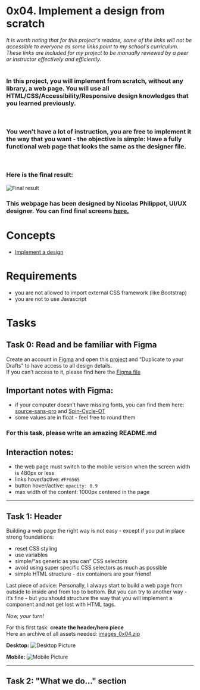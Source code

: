 # 0x04. Implement a design from scratch

*It is worth noting that for this project's readme, some of the links will not be accessible to everyone as some links point to my school's curriculum. These links are included for my project to be manually reviewed by a peer or instructor effectively and efficiently.*
</br>
</br>
### In this project, you will implement from scratch, without any library, a web page. You will use all HTML/CSS/Accessibility/Responsive design knowledges that you learned previously.  
</br>

### You won’t have a lot of instruction, you are free to implement it the way that you want - the objective is simple: Have a fully functional web page that looks the same as the designer file.  
</br>

### Here is the **final result**:  
![Final result](https://holbertonintranet.s3.amazonaws.com/uploads/medias/2020/2/60df485eb772ecbad54a.jpg?X-Amz-Algorithm=AWS4-HMAC-SHA256&X-Amz-Credential=AKIARDDGGGOUWMNL5ANN%2F20210828%2Fus-east-1%2Fs3%2Faws4_request&X-Amz-Date=20210828T193530Z&X-Amz-Expires=86400&X-Amz-SignedHeaders=host&X-Amz-Signature=db004833cd37ca36d40e77cbebcef4ace7138fbc89b07659639c9e6ad365fbce)

### This webpage has been designed by Nicolas Philippot, UI/UX designer. You can find final screens [here.](https://intranet-projects-files.s3.amazonaws.com/holbertonschool-webstack/622/Archive.zip)

# Concepts
- [Implement a design](https://intranet.hbtn.io/concepts/726)

# Requirements
- you are not allowed to import external CSS framework (like Bootstrap)  
- you are not to use Javascript

# Tasks
## **Task 0: Read and be familiar with Figma**
Create an account in [Figma](https://intranet.hbtn.io/rltoken/BQv9A-VghBpAgOlc-pVxQw) and open this [project](https://intranet.hbtn.io/rltoken/UWz3iOOx9ZSpwKRjLpYHoQ) and “Duplicate to your Drafts” to have access to all design details.  
If you can’t access to it, please find here the [Figma file](https://intranet.hbtn.io/rltoken/Ec1-9OpNim5R_yk0ZDV-_Q) 
## Important notes with Figma:
- if your computer doesn’t have missing fonts, you can find them here: [source-sans-pro](https://intranet.hbtn.io/rltoken/JgZNK1n5wwp7vo9qRvs59Q) and [Spin-Cycle-OT](https://intranet.hbtn.io/rltoken/HCSoboS1s9MLKdF1m8EBzQ)
- some values are in float - feel free to round them
### For this task, please write an amazing README.md  
## Interaction notes:
- the web page must switch to the mobile version when the screen width is 480px or less
- links hover/active: ```#FF6565```
- button hover/active: ```opacity: 0.9```
- max width of the content: 1000px centered in the page  
---
## **Task 1: Header**
Building a web page the right way is not easy - except if you put in place strong foundations:
- reset CSS styling
- use variables
- simple/“as generic as you can” CSS selectors
- avoid using super specific CSS selectors as much as possible
- simple HTML structure - ```div``` containers are your friend!  

Last piece of advice: Personally, I always start to build a web page from outside to inside and from top to bottom. But you can try to another way - it’s fine - but you should structure the way that you will implement a component and not get lost with HTML tags.  

*Now, your turn!*

For this first task: **create the header/hero piece**  
Here an archive of all assets needed: [images_0x04.zip](https://holbertonintranet.s3.amazonaws.com/uploads/misc/2020/3/d1597894d79386c83b9b.zip?X-Amz-Algorithm=AWS4-HMAC-SHA256&X-Amz-Credential=AKIARDDGGGOUWMNL5ANN%2F20210828%2Fus-east-1%2Fs3%2Faws4_request&X-Amz-Date=20210828T193530Z&X-Amz-Expires=345600&X-Amz-SignedHeaders=host&X-Amz-Signature=d0b3a829db5000bd4473f5bd0b511576c252e96fd14031931a70ecbbe8c8920e)  

**Desktop:**
![Desktop Picture](https://holbertonintranet.s3.amazonaws.com/uploads/medias/2020/3/4a93441c93989ad7ea72.gif?X-Amz-Algorithm=AWS4-HMAC-SHA256&X-Amz-Credential=AKIARDDGGGOUWMNL5ANN%2F20210828%2Fus-east-1%2Fs3%2Faws4_request&X-Amz-Date=20210828T193530Z&X-Amz-Expires=86400&X-Amz-SignedHeaders=host&X-Amz-Signature=2d641f04e641318f59b66102df4660b5bcdc936ee9509db5b672f12e1a7ec452)  

**Mobile:**
![Mobile Picture](https://holbertonintranet.s3.amazonaws.com/uploads/medias/2020/3/75a582f98640445a2dbf.gif?X-Amz-Algorithm=AWS4-HMAC-SHA256&X-Amz-Credential=AKIARDDGGGOUWMNL5ANN%2F20210828%2Fus-east-1%2Fs3%2Faws4_request&X-Amz-Date=20210828T193530Z&X-Amz-Expires=86400&X-Amz-SignedHeaders=host&X-Amz-Signature=606271b4f2cf328e7e2f0cfbddfef549ca97d32c9bdbc88d56fa13112f1ff3f7)  

---
## Task 2: "What we do..." section
